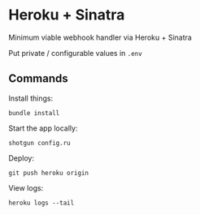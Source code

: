 # Heroku + Sinatra

Minimum viable webhook handler via Heroku + Sinatra

Put private / configurable values in `.env`

## Commands

Install things:

	bundle install

Start the app locally:

	shotgun config.ru

Deploy:
	
	git push heroku origin
	
View logs:

	heroku logs --tail